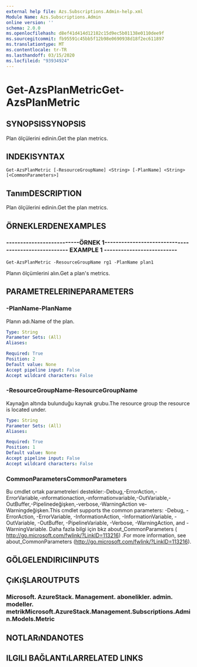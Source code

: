 ```yaml
---
external help file: Azs.Subscriptions.Admin-help.xml
Module Name: Azs.Subscriptions.Admin
online version: ''
schema: 2.0.0
ms.openlocfilehash: d8ef41d414d12182c15d9ec5b01138e0110dee9f
ms.sourcegitcommit: fb95591c45bb5f12b98e0690938d18f2ec611897
ms.translationtype: MT
ms.contentlocale: tr-TR
ms.lasthandoff: 03/15/2020
ms.locfileid: "93934924"
---
```

# <span data-ttu-id="768a5-101">Get-AzsPlanMetric</span><span class="sxs-lookup"><span data-stu-id="768a5-101">Get-AzsPlanMetric</span></span>

## <span data-ttu-id="768a5-102">SYNOPSIS</span><span class="sxs-lookup"><span data-stu-id="768a5-102">SYNOPSIS</span></span>
<span data-ttu-id="768a5-103">Plan ölçülerini edinin.</span><span class="sxs-lookup"><span data-stu-id="768a5-103">Get the plan metrics.</span></span>

## <span data-ttu-id="768a5-104">INDEKI</span><span class="sxs-lookup"><span data-stu-id="768a5-104">SYNTAX</span></span>

```
Get-AzsPlanMetric [-ResourceGroupName] <String> [-PlanName] <String> [<CommonParameters>]
```

## <span data-ttu-id="768a5-105">Tanım</span><span class="sxs-lookup"><span data-stu-id="768a5-105">DESCRIPTION</span></span>
<span data-ttu-id="768a5-106">Plan ölçülerini edinin.</span><span class="sxs-lookup"><span data-stu-id="768a5-106">Get the plan metrics.</span></span>

## <span data-ttu-id="768a5-107">ÖRNEKLERDEN</span><span class="sxs-lookup"><span data-stu-id="768a5-107">EXAMPLES</span></span>

### <span data-ttu-id="768a5-108">--------------------------ÖRNEK 1--------------------------</span><span class="sxs-lookup"><span data-stu-id="768a5-108">-------------------------- EXAMPLE 1 --------------------------</span></span>
```
Get-AzsPlanMetric -ResourceGroupName rg1 -PlanName plan1
```

<span data-ttu-id="768a5-109">Planın ölçümlerini alın.</span><span class="sxs-lookup"><span data-stu-id="768a5-109">Get a plan's metrics.</span></span>

## <span data-ttu-id="768a5-110">PARAMETRELERINE</span><span class="sxs-lookup"><span data-stu-id="768a5-110">PARAMETERS</span></span>

### <span data-ttu-id="768a5-111">-PlanName</span><span class="sxs-lookup"><span data-stu-id="768a5-111">-PlanName</span></span>
<span data-ttu-id="768a5-112">Planın adı.</span><span class="sxs-lookup"><span data-stu-id="768a5-112">Name of the plan.</span></span>

```yaml
Type: String
Parameter Sets: (All)
Aliases: 

Required: True
Position: 2
Default value: None
Accept pipeline input: False
Accept wildcard characters: False
```

### <span data-ttu-id="768a5-113">-ResourceGroupName</span><span class="sxs-lookup"><span data-stu-id="768a5-113">-ResourceGroupName</span></span>
<span data-ttu-id="768a5-114">Kaynağın altında bulunduğu kaynak grubu.</span><span class="sxs-lookup"><span data-stu-id="768a5-114">The resource group the resource is located under.</span></span>

```yaml
Type: String
Parameter Sets: (All)
Aliases: 

Required: True
Position: 1
Default value: None
Accept pipeline input: False
Accept wildcard characters: False
```

### <span data-ttu-id="768a5-115">CommonParameters</span><span class="sxs-lookup"><span data-stu-id="768a5-115">CommonParameters</span></span>
<span data-ttu-id="768a5-116">Bu cmdlet ortak parametreleri destekler:-Debug,-ErrorAction,-ErrorVariable,-ınformationaction,-ınformationvariable,-OutVariable,-OutBuffer,-Pipelinedeğişken,-verbose,-WarningAction ve-Warningdeğişken.</span><span class="sxs-lookup"><span data-stu-id="768a5-116">This cmdlet supports the common parameters: -Debug, -ErrorAction, -ErrorVariable, -InformationAction, -InformationVariable, -OutVariable, -OutBuffer, -PipelineVariable, -Verbose, -WarningAction, and -WarningVariable.</span></span> <span data-ttu-id="768a5-117">Daha fazla bilgi için bkz about_CommonParameters ( http://go.microsoft.com/fwlink/?LinkID=113216) .</span><span class="sxs-lookup"><span data-stu-id="768a5-117">For more information, see about_CommonParameters (http://go.microsoft.com/fwlink/?LinkID=113216).</span></span>

## <span data-ttu-id="768a5-118">GÖLGELENDIRICI</span><span class="sxs-lookup"><span data-stu-id="768a5-118">INPUTS</span></span>

## <span data-ttu-id="768a5-119">ÇıKıŞLAR</span><span class="sxs-lookup"><span data-stu-id="768a5-119">OUTPUTS</span></span>

### <span data-ttu-id="768a5-120">Microsoft. AzureStack. Management. abonelikler. admin. modeller. metrik</span><span class="sxs-lookup"><span data-stu-id="768a5-120">Microsoft.AzureStack.Management.Subscriptions.Admin.Models.Metric</span></span>

## <span data-ttu-id="768a5-121">NOTLARıNDA</span><span class="sxs-lookup"><span data-stu-id="768a5-121">NOTES</span></span>

## <span data-ttu-id="768a5-122">ILGILI BAĞLANTıLAR</span><span class="sxs-lookup"><span data-stu-id="768a5-122">RELATED LINKS</span></span>

